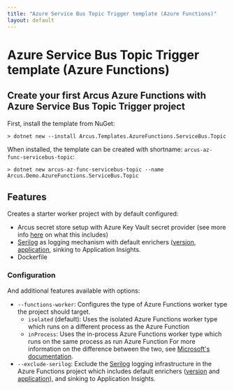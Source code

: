 ```yaml
---
title: "Azure Service Bus Topic Trigger template (Azure Functions)"
layout: default
---
```


# Azure Service Bus Topic Trigger template (Azure Functions)

## Create your first Arcus Azure Functions with Azure Service Bus Topic Trigger project

First, install the template from NuGet:

```shell
> dotnet new --install Arcus.Templates.AzureFunctions.ServiceBus.Topic
```

When installed, the template can be created with shortname: `arcus-az-func-servicebus-topic`:

```shell
> dotnet new arcus-az-func-servicebus-topic --name Arcus.Demo.AzureFunctions.ServiceBus.Topic
```

## Features

Creates a starter worker project with by default configured:

* Arcus secret store setup with Azure Key Vault secret provider (see more info [here](https://security.arcus-azure.net/features/secret-store/) on what this includes)
* [Serilog](https://serilog.net/) as logging mechanism with default enrichers ([version](https://observability.arcus-azure.net/features/telemetry-enrichment#version-enricher), [application](https://observability.arcus-azure.net/features/telemetry-enrichment#application-enricher), sinking to Application Insights.
* Dockerfile

### Configuration

And additional features available with options:
* `--functions-worker`: Configures the type of Azure Functions worker type the project should target.
  * `isolated` (default): Uses the isolated Azure Functions worker type which runs on a different process as the Azure Function
  * `inProcess`: Uses the in-process Azure Functions worker type which runs on the same process as run Azure Function
  For more information on the difference between the two, see [Microsoft's documentation](https://learn.microsoft.com/en-us/azure/azure-functions/dotnet-isolated-process-guide).
* `--exclude-serilog`: Exclude the [Serilog](https://serilog.net/) logging infrastructure in the Azure Functions project which includes default enrichers ([version](https://observability.arcus-azure.net/features/telemetry-enrichment#version-enricher) and [application](https://observability.arcus-azure.net/features/telemetry-enrichment#application-enricher)), and sinking to Application Insights.